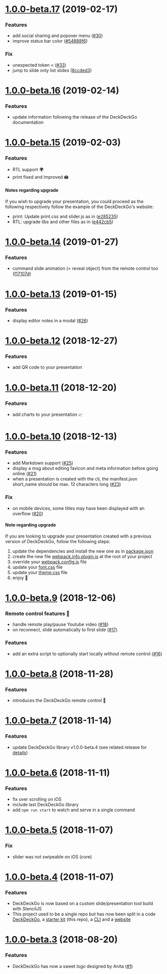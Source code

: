 <a name="1.0.0-beta.17"></a>
# [1.0.0-beta.17](https://github.com/fluster/deckdeckgo-starter/compare/v1.0.0-beta.16...v1.0.0-beta.17) (2019-02-17)

### Features

* add social sharing and popover menu ([#30](https://github.com/deckgo/deckdeckgo-starter/issues/30))
* improve status bar color ([#54888f6](https://github.com/deckgo/deckdeckgo-starter/commit/54888f6b31a1421503c49c0ae9340c19ebb5f57c))

### Fix

* unexpected token < ([#33](https://github.com/deckgo/deckdeckgo-starter/issues/33))
* jump to slide only list slides ([8ccded3](https://github.com/deckgo/deckdeckgo-starter/commit/8ccded373641d139c0fd4f99e2c19a6d782e3c91))

<a name="1.0.0-beta.16"></a>
# [1.0.0-beta.16](https://github.com/fluster/deckdeckgo-starter/compare/v1.0.0-beta.15...v1.0.0-beta.16) (2019-02-14)

### Features

* update information following the release of the DeckDeckGo documentation

<a name="1.0.0-beta.15"></a>
# [1.0.0-beta.15](https://github.com/fluster/deckdeckgo-starter/compare/v1.0.0-beta.14...v1.0.0-beta.15) (2019-02-03)

### Features

* RTL support 🌍
* print fixed and improved 🖨️

#### Notes regarding upgrade

If you wish to upgrade your presentation, you could proceed as the following respectively follow the example of the DeckDeckGo's website:

- print: Update print.css and slider.js as in ([e285235](https://github.com/deckgo/deckdeckgo-website/commit/e2852354f52179262491a6ca5afdcffff8213adb))
- RTL: upgrade libs and other files as in ([e442cb5](https://github.com/deckgo/deckdeckgo-website/commit/e442cb575ced2d53c791b3e8bafddcabf54fb8d5))

<a name="1.0.0-beta.14"></a>
# [1.0.0-beta.14](https://github.com/fluster/deckdeckgo-starter/compare/v1.0.0-beta.13...v1.0.0-beta.14) (2019-01-27)

### Features

* command slide animation (= reveal object) from the remote control too ([f17107d](https://github.com/deckgo/deckdeckgo-starter/commit/f17107de2fd69f716e7fec8abe945100b07b6034))

<a name="1.0.0-beta.13"></a>
# [1.0.0-beta.13](https://github.com/fluster/deckdeckgo-starter/compare/v1.0.0-beta.12...v1.0.0-beta.13) (2019-01-15)

### Features

* display editor notes in a modal ([#26](https://github.com/deckgo/deckdeckgo-starter/issues/26))

<a name="1.0.0-beta.12"></a>
# [1.0.0-beta.12](https://github.com/deckgo/deckdeckgo-starter/compare/v1.0.0-beta.11...v1.0.0-beta.12) (2018-12-27)

### Features

* add QR code to your presentation

<a name="1.0.0-beta.11"></a>
# [1.0.0-beta.11](https://github.com/deckgo/deckdeckgo-starter/compare/v1.0.0-beta.10...v1.0.0-beta.11) (2018-12-20)

### Features

* add charts to your presentation 📈

<a name="1.0.0-beta.10"></a>
# [1.0.0-beta.10](https://github.com/deckgo/deckdeckgo-starter/compare/v1.0.0-beta.9...v1.0.0-beta.10) (2018-12-13)

### Features

* add Markdown support ([#25](https://github.com/deckgo/deckdeckgo-starter/issues/25))
* display a msg about editing favicon and meta information before going online ([#21](https://github.com/deckgo/deckdeckgo-starter/issues/21))
* when a presentation is created with the cli, the manifest.json short_name should be max. 12 characters long ([#23](https://github.com/deckgo/deckdeckgo-starter/issues/23))

### Fix

* on mobile devices, some titles may have been displayed with an overflow ([#20](https://github.com/deckgo/deckdeckgo-starter/issues/20))

#### Note regarding upgrade

If you are looking to upgrade your presentation created with a previous version of DeckDeckGo, follow the following steps:

1. update the dependencies and install the new one as in [package.json](https://github.com/deckgo/deckdeckgo-starter/blob/master/package.json)
2. create the new file [webpack.info.plugin.js](https://github.com/deckgo/deckdeckgo-starter/blob/master/webpack.info.plugin.js) at the root of your project
3. override your [webpack.config.js](https://github.com/deckgo/deckdeckgo-starter/blob/master/webpack.config.js) file
4. update your [font.css](https://github.com/deckgo/deckdeckgo-starter/blob/master/src/css/font.css) file
5. update your [theme.css](https://github.com/deckgo/deckdeckgo-starter/blob/master/src/css/theme.css) file
6. enjoy 🎉 

<a name="1.0.0-beta.9"></a>
# [1.0.0-beta.9](https://github.com/deckgo/deckdeckgo-starter/compare/v1.0.0-beta.8...v1.0.0-beta.9) (2018-12-06)

### Remote control features 📱

* handle remote play/pause Youtube video ([#18](https://github.com/deckgo/deckdeckgo-starter/issues/18))
* on reconnect, slide automatically to first slide ([#17](https://github.com/deckgo/deckdeckgo-starter/issues/17))

### Features

* add an extra script to optionally start locally without remote control ([#16](https://github.com/deckgo/deckdeckgo-starter/issues/16))

<a name="1.0.0-beta.8"></a>
# [1.0.0-beta.8](https://github.com/deckgo/deckdeckgo-starter/compare/v1.0.0-beta.7...v1.0.0-beta.8) (2018-11-28)

### Features

* introduces the DeckDeckGo remote control 🎉

<a name="1.0.0-beta.7"></a>
# [1.0.0-beta.7](https://github.com/deckgo/deckdeckgo-starter/compare/v1.0.0-beta.6...v1.0.0-beta.7) (2018-11-14)

### Features

* update DeckDeckGo library v1.0.0-beta.4 (see related release for [details](https://github.com/deckgo/deckdeckgo/releases/tag/v1.0.0-beta.4))

<a name="1.0.0-beta.6"></a>
# [1.0.0-beta.6](https://github.com/deckgo/deckdeckgo-starter/compare/v1.0.0-beta.5...v1.0.0-beta.6) (2018-11-11)

### Features

* fix over scrolling on iOS
* include last DeckDeckGo library
* add `npm run start` to watch and serve in a single command

<a name="1.0.0-beta.5"></a>
# [1.0.0-beta.5](https://github.com/deckgo/deckdeckgo-starter/compare/v1.0.0-beta.4...v1.0.0-beta.5) (2018-11-07)

### Fix

* slider was not swipeable on iOS (core)

<a name="1.0.0-beta.4"></a>
# [1.0.0-beta.4](https://github.com/deckgo/deckdeckgo-starter/compare/v1.0.0-beta.3...v1.0.0-beta.3) (2018-11-07)

### Features

* DeckDeckGo is now based on a custom slide/presentation tool build with StencilJS
* This project used to be a single repo but has now been split in a code [DeckDeckGo](https://github.com/deckgo/deckdeckgo), a [starter kit](https://github.com/deckgo/deckdeckgo-starter) (this repo), a [CLI](https://github.com/deckgo/create-deckdeckgo) and a [website](https://github.com/deckgo/deckdeckgo-website) 

<a name="1.0.0-beta.3"></a>
# [1.0.0-beta.3](https://github.com/deckgo/deckdeckgo-starter/compare/v1.0.0-beta.2...v1.0.0-beta.3) (2018-08-20)

### Features

* DeckDeckGo has now a sweet logo designed by Anita ([#1](https://github.com/deckgo/deckdeckgo-starter/issues/1))
